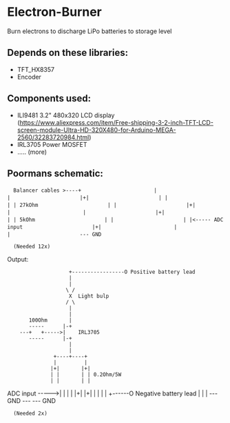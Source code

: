 # Electron-Burner
Burn electrons to discharge LiPo batteries to storage level


Depends on these libraries:
---------------------------
- TFT_HX8357
- Encoder

Components used:
----------------
- ILI9481 3.2" 480x320 LCD display (https://www.aliexpress.com/item/Free-shipping-3-2-inch-TFT-LCD-screen-module-Ultra-HD-320X480-for-Arduino-MEGA-2560/32283720984.html)
- IRL3705 Power MOSFET
- ..... (more)


Poormans schematic:
-------------------

`  Balancer cables >----+`
`                       |`
`                       |`
`                      |+|`
`                      | |`
`                      | | 27kOhm`
`                      | |`
`                      |+|`
`                       |`
`                       |`
`                      |+|`
`                      | | 5kOhm`
`                      | |`
`                      | |<----- ADC input`
`                      |+|`
`                       |`
`                       |`
`                      --- GND`

      (Needed 12x)


Output:

                        +-----------------O Positive battery lead
                        |
                        |
                       \ /
                        X  Light bulp
                       / \
                        |
                        |
           100Ohm       |
           -----      |-+
        ---+   +----->|    IRL3705
           -----      |-+
                        |
                        |
                   +----+----+
                   |         |
                  |+|       |+|
                  | |       | | 0.2Ohm/5W
                  | |       | |
  ADC input ----->| |       | |
                  |+|       |+|
                   |         |
                   |         |     +------O Negative battery lead
                   |         |     |
                  ---  GND  ---   --- GND

      (Needed 2x)





